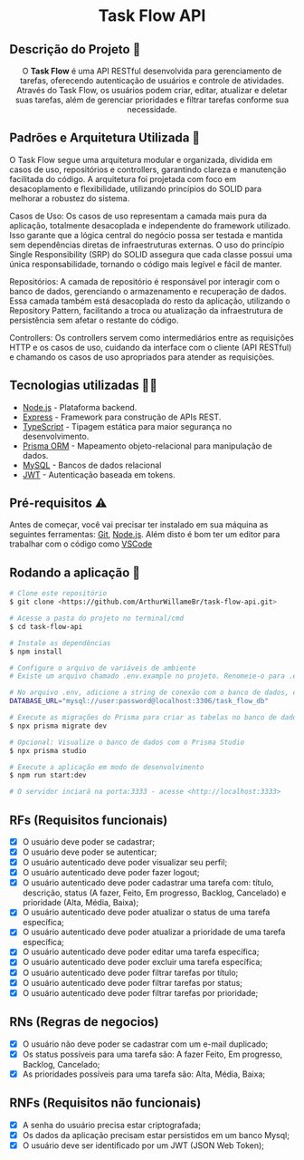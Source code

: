 <h1 align="center">Task Flow API</h1>

## Descrição do Projeto 📃

<p align="center">O <strong>Task Flow</strong> é uma API RESTful desenvolvida para gerenciamento de tarefas, oferecendo autenticação de usuários e controle de atividades. Através do Task Flow, os usuários podem criar, editar, atualizar e deletar suas tarefas, além de gerenciar prioridades e filtrar tarefas conforme sua necessidade.</p>

## Padrões e Arquitetura Utilizada 🔨

O Task Flow segue uma arquitetura modular e organizada, dividida em casos de uso, repositórios e controllers, garantindo clareza e manutenção facilitada do código. A arquitetura foi projetada com foco em desacoplamento e flexibilidade, utilizando princípios do SOLID para melhorar a robustez do sistema.

Casos de Uso: Os casos de uso representam a camada mais pura da aplicação, totalmente desacoplada e independente do framework utilizado. Isso garante que a lógica central do negócio possa ser testada e mantida sem dependências diretas de infraestruturas externas. O uso do princípio Single Responsibility (SRP) do SOLID assegura que cada classe possui uma única responsabilidade, tornando o código mais legível e fácil de manter.

Repositórios: A camada de repositório é responsável por interagir com o banco de dados, gerenciando o armazenamento e recuperação de dados. Essa camada também está desacoplada do resto da aplicação, utilizando o Repository Pattern, facilitando a troca ou atualização da infraestrutura de persistência sem afetar o restante do código.

Controllers: Os controllers servem como intermediários entre as requisições HTTP e os casos de uso, cuidando da interface com o cliente (API RESTful) e chamando os casos de uso apropriados para atender as requisições.

## Tecnologias utilizadas 👩‍💻
- [Node.js](https://nodejs.org/pt) - Plataforma backend.
- [Express](https://expressjs.com/pt-br/) - Framework para construção de APIs REST.
- [TypeScript](https://www.typescriptlang.org/) - Tipagem estática para maior segurança no desenvolvimento.
- [Prisma ORM](https://www.prisma.io/) - Mapeamento objeto-relacional para manipulação de dados.
- [MySQL](https://www.mysql.com/) - Bancos de dados relacional
- [JWT](https://jwt.io/) - Autenticação baseada em tokens.

## Pré-requisitos ⚠

Antes de começar, você vai precisar ter instalado em sua máquina as seguintes ferramentas:
[Git](https://git-scm.com), [Node.js](https://nodejs.org/en/). 
Além disto é bom ter um editor para trabalhar com o código como [VSCode](https://code.visualstudio.com/)

## Rodando a aplicação 🚀

```bash
# Clone este repositório
$ git clone <https://github.com/ArthurWillameBr/task-flow-api.git>

# Acesse a pasta do projeto no terminal/cmd
$ cd task-flow-api

# Instale as dependências
$ npm install

# Configure o arquivo de variáveis de ambiente
# Existe um arquivo chamado .env.example no projeto. Renomeie-o para .env e configure as variáveis de acordo com seu ambiente.

# No arquivo .env, adicione a string de conexão com o banco de dados, como por exemplo:
DATABASE_URL="mysql://user:password@localhost:3306/task_flow_db"

# Execute as migrações do Prisma para criar as tabelas no banco de dados
$ npx prisma migrate dev

# Opcional: Visualize o banco de dados com o Prisma Studio
$ npx prisma studio

# Execute a aplicação em modo de desenvolvimento
$ npm run start:dev

# O servidor inciará na porta:3333 - acesse <http://localhost:3333>
```

## RFs (Requisitos funcionais)
 - [X] O usuário deve poder se cadastrar;
 - [X] O usuário deve poder se autenticar;
 - [X] O usuário autenticado deve poder visualizar seu perfil;
 - [X] O usuário autenticado deve poder fazer logout;
 - [X] O usuário autenticado deve poder cadastrar uma tarefa com: título, descrição, status (A fazer, Feito, Em progresso, Backlog, Cancelado) e prioridade (Alta, Média, Baixa);
 - [X] O usuário autenticado deve poder atualizar o status de uma tarefa específica;
 - [X] O usuário autenticado deve poder atualizar a prioridade de uma tarefa específica;
 - [X] O usuário autenticado deve poder editar uma tarefa específica;
 - [X] O usuário autenticado deve poder excluir uma tarefa específica;
 - [X] O usuário autenticado deve poder filtrar tarefas por título;
 - [X] O usuário autenticado deve poder filtrar tarefas por status;
 - [X] O usuário autenticado deve poder filtrar tarefas por prioridade;

## RNs (Regras de negocios)
- [x] O usuário não deve poder se cadastrar com um e-mail duplicado;
- [X] Os status possíveis para uma tarefa são: A fazer Feito, Em progresso, Backlog, Cancelado;
- [X] As prioridades possíveis para uma tarefa são: Alta, Média, Baixa;
      
## RNFs (Requisitos não funcionais)
- [x] A senha do usuário precisa estar criptografada;
- [x] Os dados da aplicação precisam estar persistidos em um banco Mysql;
- [X] O usuário deve ser identificado por um JWT (JSON Web Token);
